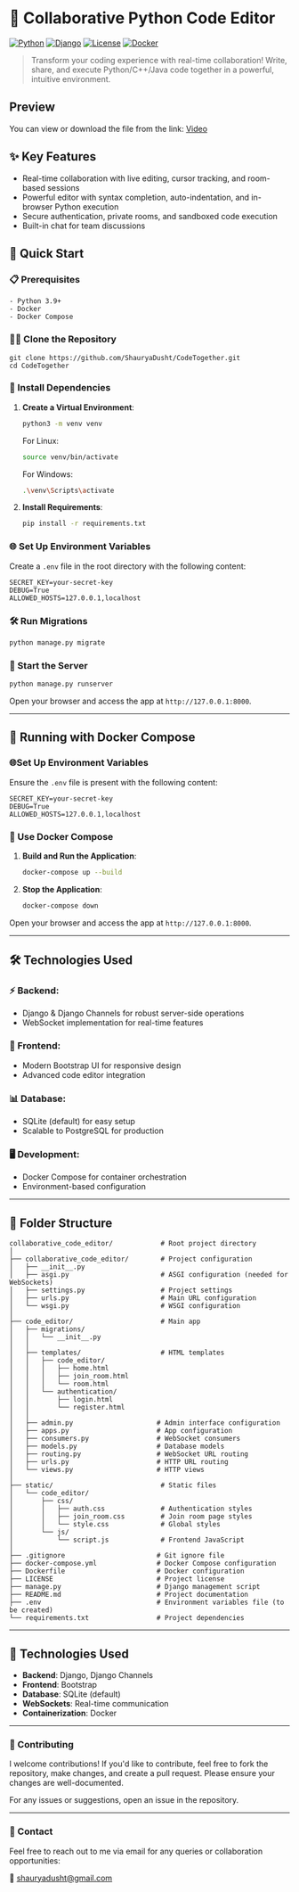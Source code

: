 # 🚀 Collaborative Python Code Editor

[![Python](https://img.shields.io/badge/Python-3.9%2B-blue.svg)](https://www.python.org/)
[![Django](https://img.shields.io/badge/Django-Latest-green.svg)](https://www.djangoproject.com/)
[![License](https://img.shields.io/badge/License-MIT-yellow.svg)](LICENSE)
[![Docker](https://img.shields.io/badge/Docker-Ready-blue.svg)](https://www.docker.com/)

> Transform your coding experience with real-time collaboration! Write, share, and execute Python/C++/Java code together in a powerful, intuitive environment.

## Preview
You can view or download the file from the link: [Video](https://drive.google.com/file/d/1DPq_k81zXmnlQnFxjSWoJolZMgR_gIBO/view)

## ✨ Key Features
- Real-time collaboration with live editing, cursor tracking, and room-based sessions
- Powerful editor with syntax completion, auto-indentation, and in-browser Python execution
- Secure authentication, private rooms, and sandboxed code execution
- Built-in chat for team discussions

## 🚀 Quick Start

### 📋 Prerequisites
  ```
  - Python 3.9+
  - Docker
  - Docker Compose
  ```

### 🧑‍💻 Clone the Repository

  ```
  git clone https://github.com/ShauryaDusht/CodeTogether.git
  cd CodeTogether
  ```

### 🔧 Install Dependencies

  1. **Create a Virtual Environment**:
       ```bash
       python3 -m venv venv
       ```
       For Linux:
       ```bash
       source venv/bin/activate  
       ```
       For Windows:
       ```bash
       .\venv\Scripts\activate
       ```
  
  2. **Install Requirements**:
       ```bash
       pip install -r requirements.txt
       ```
  
### 🌐 Set Up Environment Variables
  
  Create a `.env` file in the root directory with the following content:
  ```env
  SECRET_KEY=your-secret-key
  DEBUG=True
  ALLOWED_HOSTS=127.0.0.1,localhost
  ```
  
  ### 🛠️ Run Migrations
  
  ```bash
  python manage.py migrate
  ```
  
  ### 🚀 Start the Server
  
  ```bash
  python manage.py runserver
  ```
  
  Open your browser and access the app at `http://127.0.0.1:8000`.
  
---

## 🐳 Running with Docker Compose

### 🌐Set Up Environment Variables

Ensure the `.env` file is present with the following content:

```env
SECRET_KEY=your-secret-key
DEBUG=True
ALLOWED_HOSTS=127.0.0.1,localhost
```

### 🐳 Use Docker Compose

1. **Build and Run the Application**:
   ```bash
   docker-compose up --build
   ```

2. **Stop the Application**:
   ```bash
   docker-compose down
   ```

Open your browser and access the app at `http://127.0.0.1:8000`.

---

## 🛠️ Technologies Used

### ⚡ Backend:
- Django & Django Channels for robust server-side operations
- WebSocket implementation for real-time features

### 🎯 Frontend:
- Modern Bootstrap UI for responsive design
- Advanced code editor integration

### 📊 Database:
- SQLite (default) for easy setup
- Scalable to PostgreSQL for production

### 🖥️ Development:
- Docker Compose for container orchestration
- Environment-based configuration

---

## 📁 Folder Structure

```
collaborative_code_editor/            # Root project directory
│
├── collaborative_code_editor/        # Project configuration
│   ├── __init__.py
│   ├── asgi.py                       # ASGI configuration (needed for WebSockets)
│   ├── settings.py                   # Project settings
│   ├── urls.py                       # Main URL configuration
│   └── wsgi.py                       # WSGI configuration
│
├── code_editor/                      # Main app
│   ├── migrations/
│   │   └── __init__.py
│   │
│   ├── templates/                    # HTML templates
│   │   ├── code_editor/
│   │   │   ├── home.html
│   │   │   ├── join_room.html
│   │   │   └── room.html
│   │   └── authentication/
│   │       ├── login.html
│   │       └── register.html
│   │
│   ├── admin.py                     # Admin interface configuration
│   ├── apps.py                      # App configuration
│   ├── consumers.py                 # WebSocket consumers
│   ├── models.py                    # Database models
│   ├── routing.py                   # WebSocket URL routing
│   ├── urls.py                      # HTTP URL routing
│   └── views.py                     # HTTP views
│
├── static/                           # Static files
│   └── code_editor/
│       ├── css/
│       │   ├── auth.css              # Authentication styles
│       │   ├── join_room.css         # Join room page styles
│       │   └── style.css             # Global styles
│       └── js/
│           └── script.js             # Frontend JavaScript
│
├── .gitignore                       # Git ignore file
├── docker-compose.yml               # Docker Compose configuration
├── Dockerfile                       # Docker configuration
├── LICENSE                          # Project license
├── manage.py                        # Django management script
├── README.md                        # Project documentation
├── .env                             # Environment variables file (to be created)
└── requirements.txt                 # Project dependencies
```
---

## 🔧 Technologies Used

- **Backend**: Django, Django Channels
- **Frontend**: Bootstrap
- **Database**: SQLite (default)
- **WebSockets**: Real-time communication
- **Containerization**: Docker

---

### 🤝 Contributing

I welcome contributions! If you'd like to contribute, feel free to fork the repository, make changes, and create a pull request. Please ensure your changes are well-documented.

For any issues or suggestions, open an issue in the repository.

---

### 📧 Contact

Feel free to reach out to me via email for any queries or collaboration opportunities:

📧 [shauryadusht@gmail.com](mailto:shauryadusht@gmail.com)
